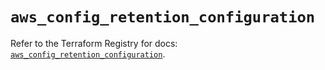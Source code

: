# `aws_config_retention_configuration`

Refer to the Terraform Registry for docs: [`aws_config_retention_configuration`](https://registry.terraform.io/providers/hashicorp/aws/5.45.0/docs/resources/config_retention_configuration).
